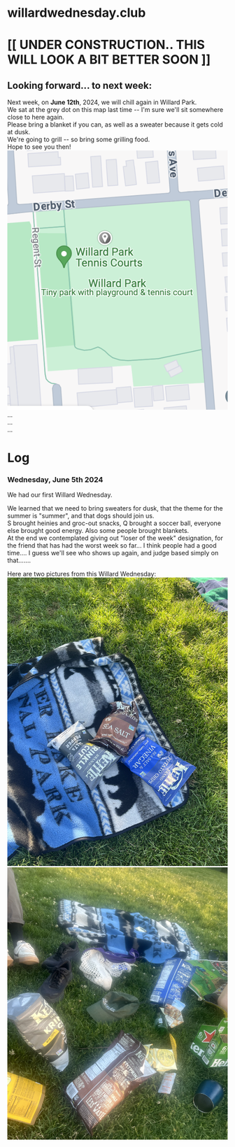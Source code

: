 # willardwednesday.club
# [[ UNDER CONSTRUCTION.. THIS WILL LOOK A BIT BETTER SOON ]] 

## Looking forward... to next week:
Next week, on **June 12th**, 2024, we will chill again in Willard Park.  
We sat at the grey dot on this map last time -- I'm sure we'll sit somewhere close to here again.  
Please bring a blanket if you can, as well as a sweater because it gets cold at dusk.  
We're going to grill -- so bring some grilling food.  
Hope to see you then!  
![map](https://raw.githubusercontent.com/jenholmberg/willardwednesday.club/main/img/20240606_mapofpark.png?token=GHSAT0AAAAAAB3YC36WI6KKJ4X6C3WAHP2WZTCKDCQ)
...  
...  
...  
  
# Log
### Wednesday, June 5th 2024
We had our first Willard Wednesday.

We learned that we need to bring sweaters for dusk, that the theme for the summer is "summer", and that dogs should join us.  
S brought heinies and groc-out snacks, Q brought a soccer ball, everyone else brought good energy. Also some people brought blankets.  
At the end we contemplated giving out "loser of the week" designation, for the friend that has had the worst week so far...
I think people had a good time.... I guess we'll see who shows up again, and judge based simply on that.......
  
Here are two pictures from this Willard Wednesday:
![haha](https://raw.githubusercontent.com/jenholmberg/willardwednesday.club/main/img/20240605_1.png?token=GHSAT0AAAAAAB3YC36WMXZW3RFHAJDCJSI6ZTCJ6PQ)
![hehe](https://raw.githubusercontent.com/jenholmberg/willardwednesday.club/main/img/20240605_2.png?token=GHSAT0AAAAAAB3YC36WZXWLBHV7JLMKDMDKZTCJ7KQ)
